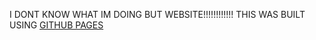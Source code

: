 I DONT KNOW WHAT IM DOING BUT WEBSITE!!!!!!!!!!!!
THIS WAS BUILT USING [GITHUB PAGES](https://aalcar.github.io/)

